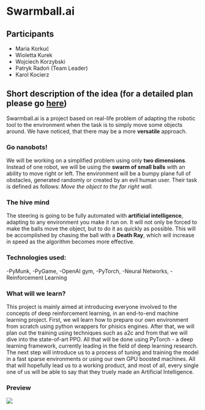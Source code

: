 # Swarmball.ai
## Participants
* Maria Korkuć
* Wioletta Kurek
* Wojciech Korzybski
* Patryk Radoń (Team Leader)
* Karol Kocierz

## Short description of the idea (for a detailed plan please go [here](https://github.com/Heecatee/Swarmball/blob/master/detailed_plan.md))

Swarmball.ai is a project based on real-life  problem of adapting the robotic tool to the environment when the task is to simply move some objects around. We have noticed, that there may be a more **versatile** approach.

### Go nanobots!

We will be working on a simplified problem using only **two dimensions**. Instead of one robot, we will be using the **swarm of small balls** with an ability to move right or left. The environment will be a bumpy plane full of obstacles, generated randomly or created by an evil human user. Their task is defined as follows: *Move the object to the far right wall.*

### The hive mind

The steering is going to be fully automated with **artificial intelligence**, adapting to any environment you make it run on. It will not only be forced to make the balls move the object, but to do it as quickly as possible. This will be accomplished by chasing the ball with a **Death Ray**, which will increase in speed as the algorithm becomes more effective.


### Technologies used:
  -PyMunk, 
  -PyGame, 
  -OpenAI gym, 
  -PyTorch, 
  -Neural Networks, 
  -Reinforcement Learning
 
### What will we learn?

This project is mainly aimed at introducing everyone involved to the concepts of deep reinforcement learning, in an end-to-end machine learning project. First, we wil learn how to prepare our own environment from  scratch using python wrappers for phisics engines. After that, we will plan out the training using techniques such as a2c and from that we will dive into the  state-of-art PPO. All that will be done using PyTorch - a deep learning framework, currently leading in the field of deep learning research.
The next step will introduce us to a process of tuning and training the model in a fast sparse environments or using our own GPU boosted machines. All that will hopefully lead us to a working product, and most of all, every single one of us will be able to say that they truely made an Artificial Intelligence.

### Preview
![](https://i.imgur.com/waH6dxF.gif)